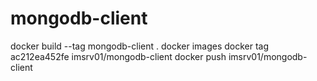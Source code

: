 # mongodb-client

docker build --tag mongodb-client .
docker images
docker tag ac212ea452fe imsrv01/mongodb-client
docker push imsrv01/mongodb-client
